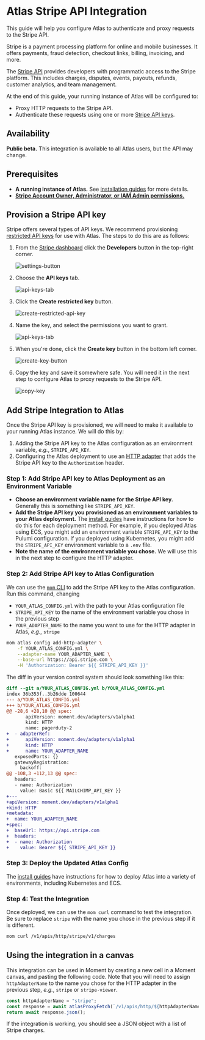 # Atlas Stripe API Integration

This guide will help you configure Atlas to authenticate and proxy requests to the Stripe API.

Stripe is a payment processing platform for online and mobile businesses.
It offers payments, fraud detection, checkout links, billing, invoicing, and more.

The [Stripe API][stripe-api] provides developers with programmatic access to the Stripe platform.
This includes charges, disputes, events, payouts, refunds, customer analytics, and team management.

At the end of this guide, your running instance of Atlas will be configured to:

-   Proxy HTTP requests to the Stripe API.
-   Authenticate these requests using one or more [Stripe API keys][api-keys].

## Availability

**Public beta.** This integration is available to all Atlas users, but the API may change.

## Prerequisites

-   **A running instance of Atlas.** See [installation guides][install-guides] for more details.
-   [**Stripe Account Owner, Administrator, or IAM Admin permissions.**][stripe-admin]

## Provision a Stripe API key

Stripe offers several types of API keys.
We recommend provisioning [restricted API keys][restricted-api-keys] for use with Atlas.
The steps to do this are as follows:

1.  From the [Stripe dashboard][stripe-dashboard] click the **Developers** button in the top-right corner.

    ![settings-button](/atlas-docs/images/stripe-developers.png)

1.  Choose the **API keys** tab.

    ![api-keys-tab](/atlas-docs/images/stripe-api-keys.png)

1.  Click the **Create restricted key** button.

    ![create-restricted-api-key](/atlas-docs/images/stripe-restricted-keys.png)

1.  Name the key, and select the permissions you want to grant.

    ![api-keys-tab](/atlas-docs/images/stripe-name-and-permissions.png)

1.  When you're done, click the **Create key** button in the bottom left corner.

    ![create-key-button](/atlas-docs/images/stripe-create-key.png)

1.  Copy the key and save it somewhere safe.
    You will need it in the next step to configure Atlas to proxy requests to the Stripe API.

    ![copy-key](/atlas-docs/images/stripe-copy-key.png)

## Add Stripe Integration to Atlas

Once the Stripe API key is provisioned, we will need to make it available to your running Atlas instance.
We will do this by:

1. Adding the Stripe API key to the Atlas configuration as an environment variable, _e.g._, `STRIPE_API_KEY`.
1. Configuring the Atlas deployment to use an [HTTP adapter][http-adapter] that adds the Stripe API key to the `Authorization` header.

### Step 1: Add Stripe API key to Atlas Deployment as an Environment Variable

-   **Choose an environment variable name for the Stripe API key.** Generally this is something like `STRIPE_API_KEY`.
-   **Add the Stripe API key you provisioned as an environment variables to your Atlas deployment.**
    The [install guides][install-guides] have instructions for how to do this for each deployment method.
    For example, if you deployed Atlas using ECS, you might add an environment variable `STRIPE_API_KEY` to the Pulumi configuration.
    If you deployed using Kubernetes, you might add the `STRIPE_API_KEY` environment variable to a `.env` file.
-   **Note the name of the environment variable you chose.** We will use this in the next step to configure the HTTP adapter.

### Step 2: Add Stripe API key to Atlas Configuration

We can use the [`mom` CLI][mom] to add the Stripe API key to the Atlas configuration.
Run this command, changing

-   `YOUR_ATLAS_CONFIG.yml` with the path to your Atlas configuration file
-   `STRIPE_API_KEY` to the name of the environment variable you chose in the previous step
-   `YOUR_ADAPTER_NAME` to the name you want to use for the HTTP adapter in Atlas, _e.g._, `stripe`

```sh
mom atlas config add-http-adapter \
    -f YOUR_ATLAS_CONFIG.yml \
    --adapter-name YOUR_ADAPTER_NAME \
    --base-url https://api.stripe.com \
    -H 'Authorization: Bearer ${{ STRIPE_API_KEY }}'
```

The diff in your version control system should look something like this:

```diff
diff --git a/YOUR_ATLAS_CONFIG.yml b/YOUR_ATLAS_CONFIG.yml
index 36b353f..3b26dde 100644
--- a/YOUR_ATLAS_CONFIG.yml
+++ b/YOUR_ATLAS_CONFIG.yml
@@ -28,6 +28,10 @@ spec:
       apiVersion: moment.dev/adapters/v1alpha1
       kind: HTTP
       name: pagerduty-2
+  - adapterRef:
+      apiVersion: moment.dev/adapters/v1alpha1
+      kind: HTTP
+      name: YOUR_ADAPTER_NAME
   exposedPorts: {}
   gatewayRegistration:
     backoff:
@@ -108,3 +112,13 @@ spec:
   headers:
   - name: Authorization
     value: Basic ${{ MAILCHIMP_API_KEY }}
+---
+apiVersion: moment.dev/adapters/v1alpha1
+kind: HTTP
+metadata:
+  name: YOUR_ADAPTER_NAME
+spec:
+  baseUrl: https://api.stripe.com
+  headers:
+  - name: Authorization
+    value: Bearer ${{ STRIPE_API_KEY }}
```

### Step 3: Deploy the Updated Atlas Config

The [install guides][install-guides] have instructions for how to deploy Atlas into a variety of environments, including Kubernetes and ECS.

### Step 4: Test the Integration

Once deployed, we can use the `mom curl` command to test the integration.
Be sure to replace `stripe` with the name you chose in the previous step if it is different.

```sh
mom curl /v1/apis/http/stripe/v1/charges
```

## Using the integration in a canvas

This integration can be used in Moment by creating a new cell in a Moment canvas, and pasting the following code.
Note that you will need to assign `httpAdapterName` to the name you chose for the HTTP adapter in the previous step, _e.g._, `stripe` or `stripe-viewer`.

```typescript
const httpAdapterName = "stripe";
const response = await atlasProxyFetch(`/v1/apis/http/${httpAdapterName}/v1/charges`);
return await response.json();
```

If the integration is working, you should see a JSON object with a list of Stripe charges.

[stripe-api]: https://stripe.com/docs/api
[stripe-admin]: https://stripe.com/docs/account/teams/roles
[api-keys]: https://stripe.com/docs/keys
[restricted-api-keys]: https://stripe.com/docs/keys#limit-access
[stripe-dashboard]: https://dashboard.stripe.com/dashboard
[http-adapter]: /atlas-docs/integrations/http-and-rest-apis.md
[mom]: /atlas-docs/Installations/mom-cli-reference.md
[install-guides]: /atlas-docs/Installations/
